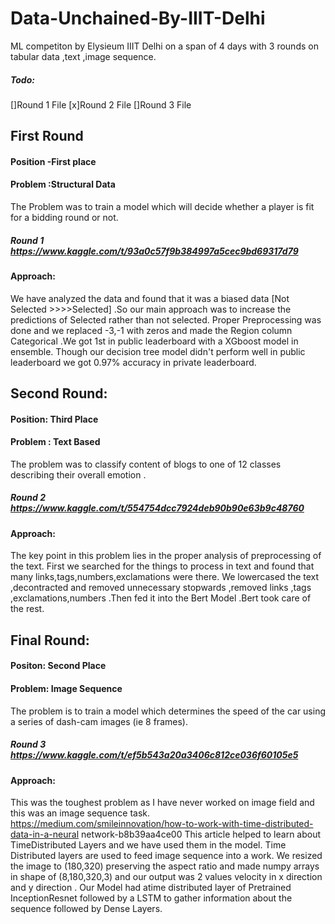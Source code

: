 # Data-Unchained-By-IIIT-Delhi
ML competiton  by Elysieum IIIT Delhi on a span of 4 days with 3 rounds on tabular data ,text ,image sequence.

##### Todo:

[]Round 1 File
[x]Round 2 File
[]Round 3 File

## First Round 

#### Position -First place 

#### Problem :Structural Data 
The Problem was to train a model which will decide whether a player is fit for a bidding round or not. 

##### Round 1 https://www.kaggle.com/t/93a0c57f9b384997a5cec9bd69317d79

#### Approach: 
We have analyzed the data and found that it was a biased data [Not Selected >>>>Selected] .So our main approach was to increase the predictions of Selected rather than not selected. Proper Preprocessing was done and we replaced -3,-1 with zeros and made the Region column Categorical .We got 1st in public leaderboard with a XGboost model in ensemble. Though our decision tree model didn't perform well in public leaderboard we got 0.97% accuracy in private leaderboard. 

## Second Round: 

#### Position: Third Place 

#### Problem : Text Based 
The problem was to classify content of blogs to one of 12 classes describing their overall emotion .

##### Round 2 https://www.kaggle.com/t/554754dcc7924deb90b90e63b9c48760

#### Approach: 
The key point in this problem lies in the proper analysis of preprocessing of the text. First we searched for the things to process in text and found that many links,tags,numbers,exclamations were there. We lowercased the text ,decontracted and removed unnecessary stopwards ,removed links ,tags ,exclamations,numbers .Then fed it into the Bert Model .Bert took care of the rest. 

## Final Round: 

#### Positon: Second Place 

#### Problem: Image Sequence
The problem is to train a model which determines the speed of the car using a series of dash-cam images (ie 8 frames). 

##### Round 3 https://www.kaggle.com/t/ef5b543a20a3406c812ce036f60105e5 

#### Approach: 
This was the toughest problem as I have never worked on image field and this was an image sequence task. 
https://medium.com/smileinnovation/how-to-work-with-time-distributed-data-in-a-neural network-b8b39aa4ce00 
This article helped to learn about TimeDistributed Layers and we have used them in the model. Time Distributed layers are used to feed image sequence into a work. 
We resized the image to (180,320) preserving the aspect ratio and made numpy arrays in shape of (8,180,320,3) and our output was 2 values velocity in x direction and y direction . Our Model had atime distributed layer of Pretrained InceptionResnet followed by a LSTM to gather information about the sequence followed by Dense Layers.
